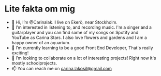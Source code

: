 # Lite fakta om mig
- 👋 Hi, I’m @Carinalak. I live on Ekerö, near Stockholm.
- 👀 I’m interested in listening to, and recording music. I'm a singer and a guitarplayer and you can find some of my songs on Spotify and YouTube as Carina Stars. I also love flowers and gardens and I am a happy owner of an aquarium.
- 🌱 I’m currently learning to be a good Front End Developer, That's really exciting!
- 💞️ I’m looking to collaborate on a lot of interesting projects! Right now it's mostly schoolprojects. 
- 📫 You can reach me on carina.lakosil@gmail.com

<!---
Carinalak/Carinalak is a ✨ special ✨ repository because its `README.md` (this file) appears on your GitHub profile.
You can click the Preview link to take a look at your changes.
--->
